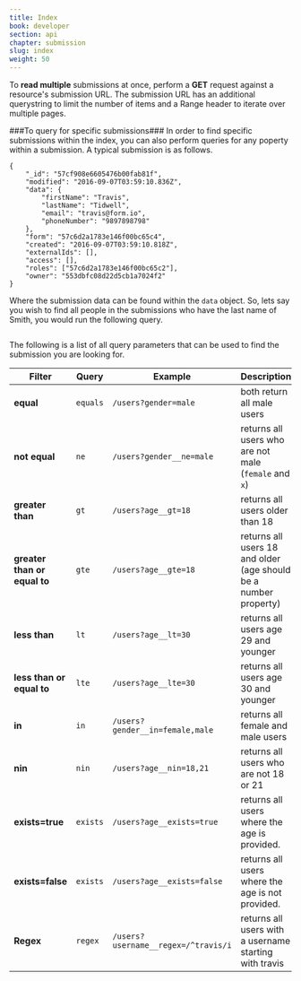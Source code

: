 ```yaml
---
title: Index
book: developer
section: api
chapter: submission
slug: index
weight: 50
---
```

To **read multiple** submissions at once, perform a **GET** request against a resource's submission URL. The submission URL has an additional querystring to limit the number of items and a Range header to iterate over multiple pages.

<script src="https://gist.github.com/travist/838f5cf5255b74111cef6075188dedc9.js"></script>

###To query for specific submissions###
In order to find specific submissions within the index, you can also perform queries for any poperty within a submission. A typical submission is as follows.

```
{
    "_id": "57cf908e6605476b00fab81f",
    "modified": "2016-09-07T03:59:10.836Z",
    "data": {
        "firstName": "Travis",
        "lastName": "Tidwell",
        "email": "travis@form.io",
        "phoneNumber": "9897898798"
    },
    "form": "57c6d2a1783e146f00bc65c4",
    "created": "2016-09-07T03:59:10.818Z",
    "externalIds": [],
    "access": [],
    "roles": ["57c6d2a1783e146f00bc65c2"],
    "owner": "553dbfc08d22d5cb1a7024f2"
}
```

Where the submission data can be found within the ```data``` object. So, lets say you wish to find all people in the submissions who have the last name of Smith, you would run the following query.

```

```

The following is a list of all query parameters that can be used to find the submission you are looking for.

| Filter                       | Query    | Example                                              | Description                                                      |
|------------------------------|----------|------------------------------------------------------|------------------------------------------------------------------|
| **equal**                    | `equals` | `/users?gender=male` 			                     | both return all male users                                       |
| **not equal**                | `ne`     | `/users?gender__ne=male`                             | returns all users who are not male (`female` and `x`)            |
| **greater than**             | `gt`     | `/users?age__gt=18`                                  | returns all users older than 18                                  |
| **greater than or equal to** | `gte`    | `/users?age__gte=18`                                 | returns all users 18 and older (age should be a number property) |
| **less than**                | `lt`     | `/users?age__lt=30`                                  | returns all users age 29 and younger                             |
| **less than or equal to**    | `lte`    | `/users?age__lte=30`                                 | returns all users age 30 and younger                             |
| **in**                       | `in`     | `/users?gender__in=female,male`                      | returns all female and male users                                |
| **nin**                      | `nin`    | `/users?age__nin=18,21`                              | returns all users who are not 18 or 21                           |
| **exists=true**              | `exists` | `/users?age__exists=true`                            | returns all users where the age is provided.                     |
| **exists=false**             | `exists` | `/users?age__exists=false`                           | returns all users where the age is not provided.                 |
| **Regex**                    | `regex`  | `/users?username__regex=/^travis/i`                  | returns all users with a username starting with travis           |

